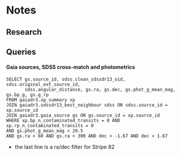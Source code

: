 # Notes

## Research

## Queries

#### Gaia sources, SDSS cross-match and photometrics
```
SELECT gs.source_id, sdss.clean_sdssdr13_oid, sdss.original_ext_source_id,
       sdss.angular_distance, gs.ra, gs.dec, gs.phot_g_mean_mag, gs.bp_g, gs.g_rp
FROM gaiadr3.xp_summary xp
JOIN gaiadr3.sdssdr13_best_neighbour sdss ON sdss.source_id = xp.source_id
JOIN gaiadr3.gaia_source gs ON gs.source_id = xp.source_id
WHERE xp.bp_n_contaminated_transits = 0 AND xp.rp_n_contaminated_transits = 0
AND gs.phot_g_mean_mag < 20.5
AND gs.ra > 60 AND gs.ra < 300 AND dec > -1.67 AND dec < 1.67
```
- the last line is a ra/dec filter for Stripe 82
